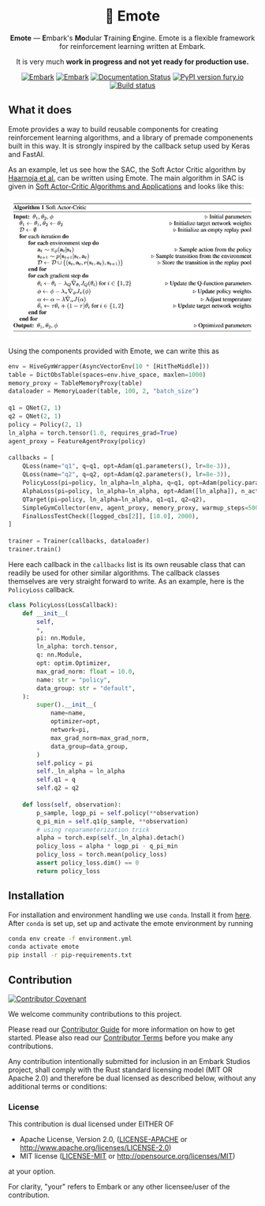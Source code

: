 <!-- Allow this file to not have a first line heading -->
<!-- markdownlint-disable-file MD041 -->

<!-- inline html -->
<!-- markdownlint-disable-file MD033 -->

<div align="center">

# 🍒 Emote

**Emote** — **E**mbark's **Mo**dular **T**raining **E**ngine. Emote is a flexible framework for
reinforcement learning written at Embark.

It is very much **work in progress and not yet ready for production use.**

    
[![Embark](https://img.shields.io/badge/embark-open%20source-blueviolet.svg)](https://embark.dev)
[![Embark](https://img.shields.io/badge/discord-ark-%237289da.svg?logo=discord)](https://discord.gg/dAuKfZS)
[![Documentation Status](https://readthedocs.org/projects/emote/badge/?version=latest)](http://emote.readthedocs.io/?badge=latest)
[![PyPI version fury.io](https://badge.fury.io/py/emote.svg)](https://pypi.python.org/pypi/emote/)
[![Build status](https://github.com/EmbarkStudios/emote/workflows/CI/badge.svg)](https://github.com/EmbarkStudios/emote/actions)
</div>


## What it does

Emote provides a way to build reusable components for creating reinforcement learning algorithms, and a
library of premade componenents built in this way. It is strongly inspired by the callback setup used
by Keras and FastAI.

As an example, let us see how the SAC, the Soft Actor Critic algorithm by
[Haarnoja et al.](https://arxiv.org/abs/1801.01290) can be written using Emote. The main algorithm in
SAC is given in [Soft Actor-Critic Algorithms and Applications](https://arxiv.org/abs/1812.05905) and
looks like this:

<div align="center">

![Main SAC algorithm](./docs/haarnoja_sac.png)

</div>

Using the components provided with Emote, we can write this as

```python
env = HiveGymWrapper(AsyncVectorEnv(10 * [HitTheMiddle]))
table = DictObsTable(spaces=env.hive_space, maxlen=1000)
memory_proxy = TableMemoryProxy(table)
dataloader = MemoryLoader(table, 100, 2, "batch_size")

q1 = QNet(2, 1)
q2 = QNet(2, 1)
policy = Policy(2, 1)
ln_alpha = torch.tensor(1.0, requires_grad=True)
agent_proxy = FeatureAgentProxy(policy)

callbacks = [
    QLoss(name="q1", q=q1, opt=Adam(q1.parameters(), lr=8e-3)),
    QLoss(name="q2", q=q2, opt=Adam(q2.parameters(), lr=8e-3)),
    PolicyLoss(pi=policy, ln_alpha=ln_alpha, q=q1, opt=Adam(policy.parameters())),
    AlphaLoss(pi=policy, ln_alpha=ln_alpha, opt=Adam([ln_alpha]), n_actions=1),
    QTarget(pi=policy, ln_alpha=ln_alpha, q1=q1, q2=q2),
    SimpleGymCollector(env, agent_proxy, memory_proxy, warmup_steps=500),
    FinalLossTestCheck([logged_cbs[2]], [10.0], 2000),
]

trainer = Trainer(callbacks, dataloader)
trainer.train()
```

Here each callback in the `callbacks` list is its own reusable class that can readily be used
for other similar algorithms. The callback classes themselves are very straight forward to write.
As an example, here is the `PolicyLoss` callback.

```python
class PolicyLoss(LossCallback):
    def __init__(
        self,
        *,
        pi: nn.Module,
        ln_alpha: torch.tensor,
        q: nn.Module,
        opt: optim.Optimizer,
        max_grad_norm: float = 10.0,
        name: str = "policy",
        data_group: str = "default",
    ):
        super().__init__(
            name=name,
            optimizer=opt,
            network=pi,
            max_grad_norm=max_grad_norm,
            data_group=data_group,
        )
        self.policy = pi
        self._ln_alpha = ln_alpha
        self.q1 = q
        self.q2 = q2

    def loss(self, observation):
        p_sample, logp_pi = self.policy(**observation)
        q_pi_min = self.q1(p_sample, **observation)
        # using reparameterization trick
        alpha = torch.exp(self._ln_alpha).detach()
        policy_loss = alpha * logp_pi - q_pi_min
        policy_loss = torch.mean(policy_loss)
        assert policy_loss.dim() == 0
        return policy_loss
```

## Installation

For installation and environment handling we use `conda`. Install it from [here](https://docs.anaconda.com/anaconda/install/). After `conda` is set up, set up and activate the emote environment by running

```bash
conda env create -f environment.yml
conda activate emote
pip install -r pip-requirements.txt
```


## Contribution

[![Contributor Covenant](https://img.shields.io/badge/contributor%20covenant-v1.4-ff69b4.svg)](../main/CODE_OF_CONDUCT.md)

We welcome community contributions to this project.

Please read our [Contributor Guide](CONTRIBUTING.md) for more information on how to get started.
Please also read our [Contributor Terms](CONTRIBUTING.md#contributor-terms) before you make any contributions.

Any contribution intentionally submitted for inclusion in an Embark Studios project, shall comply with the Rust standard licensing model (MIT OR Apache 2.0) and therefore be dual licensed as described below, without any additional terms or conditions:

### License

This contribution is dual licensed under EITHER OF

* Apache License, Version 2.0, ([LICENSE-APACHE](LICENSE-APACHE) or <http://www.apache.org/licenses/LICENSE-2.0>)
* MIT license ([LICENSE-MIT](LICENSE-MIT) or <http://opensource.org/licenses/MIT>)

at your option.

For clarity, "your" refers to Embark or any other licensee/user of the contribution.
